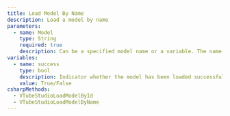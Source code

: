 ```yaml
---
title: Load Model By Name
description: Load a model by name
parameters:
  - name: Model
    type: String
    required: true
    description: Can be a specified model name or a variable. The name has to be exact, not case-sensitive though.
variables:
  - name: success
    type: bool
    description: Indicator whether the model has been loaded successfully or not
    value: True/False
csharpMethods:
  - VTubeStudioLoadModelById
  - VTubeStudioLoadModelByName
---
```

